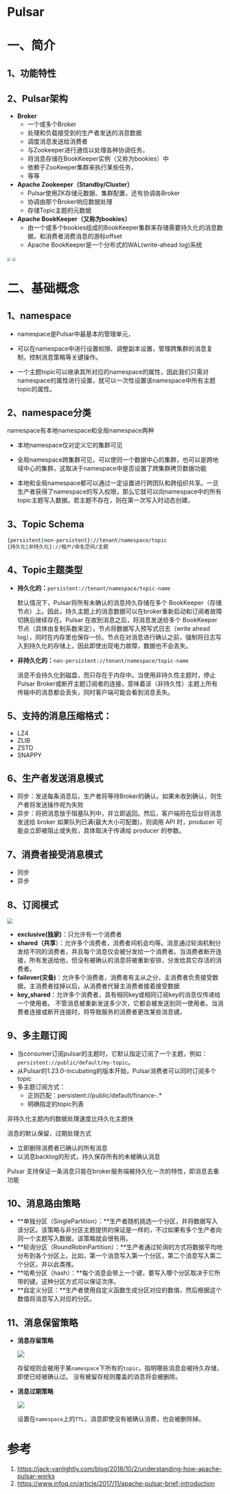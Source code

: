 # Pulsar

# 一、简介

## 1、功能特性

## 2、Pulsar架构

- **Broker**
    - 一个或多个Broker
    - 处理和负载接受到的生产者发送的消息数据
    - 调度消息发送给消费者
    - 与Zookeeper进行通信以处理各种协调任务，
    - 将消息存储在BookKeeper实例（又称为bookies）中
    - 依赖于ZooKeeper集群来执行某些任务，
    - 等等
- **Apache Zookeeper（Standby/Cluster）**
    - Pulsar使用ZK存储元数据、集群配置，还有协调各Broker
    - 协调由那个Broker响应数据处理
    - 存储Topic主题的元数据
- **Apache BookKeeper（又称为bookies）**
    - 由一个或多个bookies组成的BookKeeper集群来存储需要持久化的消息数据，和消费者消费消息的游标offset
    - Apache BookKeeper是一个分布式的WAL(write-ahead log)系统



<img src="../assets/pulsar-topic-partition-architecture.jpg" style="zoom:50%;" />

<img src="../assets/pulsar-multi-tenant-1.jpg" style="zoom:50%;" />

# 二、基础概念

## 1、namespace

- namespace是Pulsar中最基本的管理单元，

- 可以在namespace中进行设置权限、调整副本设置，管理跨集群的消息复制，控制消息策略等关键操作。

- 一个主题topic可以继承其所对应的namespace的属性，因此我们只需对namespace的属性进行设置，就可以一次性设置该namespace中所有主题topic的属性。

## 2、namespace分类

namespace有本地namespace和全局namespace两种

- 本地namespace仅对定义它的集群可见

- 全局namespace跨集群可见，可以使同一个数据中心的集群，也可以是跨地域中心的集群，这取决于namespace中是否设置了跨集群拷贝数据功能

- 本地和全局namespace都可以通过一定设置进行跨团队和跨组织共享。一旦生产者获得了namespace的写入权限，那么它就可以向namespace中的所有topic主题写入数据。若主题不存在，则在第一次写入时动态创建。

## 3、Topic Schema

```bash
{persistent|non-persistent}://tenant/namespace/topic
{持久化|非持久化}://租户/命名空间/主题
```

## 4、Topic主题类型

- **持久化的：**`persistent://tenant/namespace/topic-name`

  默认情况下，Pulsar将所有未确认的消息持久存储在多个 BookKeeper（存储节点）上。因此，持久主题上的消息数据可以在broker重新启动和订阅者故障切换后继续存在。Pulsar 在收到消息之后，将消息发送给多个 BookKeeper 节点（具体由复制系数来定），节点将数据写入预写式日志（write ahead log），同时在内存里也保存一份。节点在对消息进行确认之前，强制将日志写入到持久化的存储上，因此即使出现电力故障，数据也不会丢失。

- **非持久化的：**`non-persistent://tenant/namespace/topic-name`

  消息不会持久化到磁盘，而只存在于内存中。当使用非持久性主题时，停止Pulsar Broker或断开主题订阅者的连接，意味着该（非持久性）主题上所有传输中的消息都会丢失，同时客户端可能会看到消息丢失。

## 5、支持的消息压缩格式：

- LZ4
- ZLIB
- ZSTD
- SNAPPY

## 6、生产者发送消息模式

- 同步：发送每条消息后，生产者将等待Broker的确认。如果未收到确认，则生产者将发送操作视为失败
- 异步：将把消息放于阻塞队列中，并立即返回。然后，客户端将在后台将消息发送给 broker
       如果队列已满(最大大小可配置)，则调用 API 时，producer 可能会立即被阻止或失败，具体取决于传递给 producer 的参数。

## 7、消费者接受消息模式

- 同步
- 异步

## 8、订阅模式

<img src="../assets/pulsar-topic-subscription-type.jpeg" style="zoom:80%;" />

- **exclusive(独家)**：只允许有一个消费者
- **shared（共享**）：允许多个消费者，消费者间机会均等。消息通过轮询机制分发给不同的消费者，并且每个消息仅会被分发给一个消费者。当消费者断开连接，所有发送给他，但没有被确认的消息将被重新安排，分发给其它存活的消费者。
- **failover(灾备)**：允许多个消费者，消费者有主从之分，主消费者负责接受数据，主消费者挂掉以后，从消费者代替主消费者接着接受数据
- **key_shared**：允许多个消费者，具有相同key或相同订阅key的消息仅传递给一个使用者。
              不管消息被重新发送多少次，它都会被发送到同一使用者。当消费者连接或断开连接时，将导致服务的消费者更改某些消息键。

## 9、多主题订阅

- 当consumer订阅pulsar的主题时，它默认指定订阅了一个主题，例如：`persistent://public/default/my-topic`。
- 从Pulsar的1.23.0-incubating的版本开始，Pulsar消费者可以同时订阅多个topic
- 多主题订阅方式：
  - 正则匹配：persistent://public/default/finance-.*
  - 明确指定的topic列表

非持久化主题内的数据处理速度比持久化主题快

消息的默认保留，过期处理方式
- 立即删除消费者已确认的所有消息
- 以消息backlog的形式，持久保存所有的未被确认消息

Pulsar 支持保证一条消息只能在broker服务端被持久化一次的特性，即消息去重功能

## 10、消息路由策略

- **单独分区（SinglePartition）：**生产者随机挑选一个分区，并将数据写入该分区。该策略与非分区主题提供的保证是一样的，不过如果有多个生产者向同一个主题写入数据，该策略就会很有用。
- **轮询分区（RoundRobinPartition）：**生产者通过轮询的方式将数据平均地分布到各个分区上。比如，第一个消息写入第一个分区，第二个消息写入第二个分区，并以此类推。
- **哈希分区（hash）：**每个消息会带上一个键，要写入哪个分区取决于它所带的键。这种分区方式可以保证次序。
- **自定义分区：**生产者使用自定义函数生成分区对应的数值，然后根据这个数值将消息写入对应的分区。

## 11、消息保留策略

- **消息存留策略**

  ![](../assets/pulsar-message-policy-1.jpg)

  存留规则会被用于某`namespace`下所有的`topic`，指明哪些消息会被持久存储，即使已经被确认过。 没有被留存规则覆盖的消息将会被删除。

- **消息过期策略**

  ![](../assets/pulsar-message-policy-2.jpg)

  设置在`namespace`上的`TTL`，消息即使没有被确认消费，也会被删除掉。

# 参考

1. https://jack-vanlightly.com/blog/2018/10/2/understanding-how-apache-pulsar-works
1. https://www.infoq.cn/article/2017/11/apache-pulsar-brief-introduction
